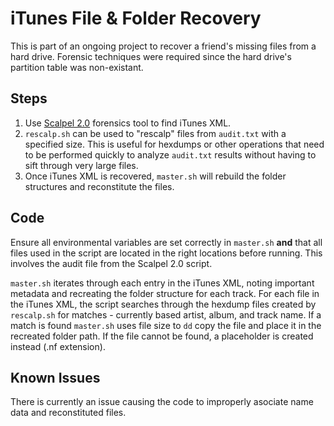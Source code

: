 iTunes File & Folder Recovery
====

This is part of an ongoing project to recover a friend's missing files from a hard drive. Forensic techniques were required since the hard drive's partition table was non-existant.

Steps
----
1. Use [Scalpel 2.0](https://github.com/machn1k/Scalpel-2.0) forensics tool to find iTunes XML.
2. `rescalp.sh` can be used to "rescalp" files from `audit.txt` with a specified size. This is useful for hexdumps or other operations that need to be performed quickly to analyze `audit.txt` results without having to sift through very large files.
3. Once iTunes XML is recovered, `master.sh` will rebuild the folder structures and reconstitute the files.

Code
----
Ensure all environmental variables are set correctly in `master.sh` **and** that all files used in the script are located in the right locations before running. This involves the audit file from the Scalpel 2.0 script.

`master.sh` iterates through each entry in the iTunes XML, noting important metadata and recreating the folder structure for each track. For each file in the iTunes XML, the script searches through the hexdump files created by `rescalp.sh` for matches - currently based artist, album, and track name. If a match is found `master.sh` uses file size to `dd` copy the file and place it in the recreated folder path. If the file cannot be found, a placeholder is created instead (.nf extension).

Known Issues
----
There is currently an issue causing the code to improperly asociate name data and reconstituted files.
